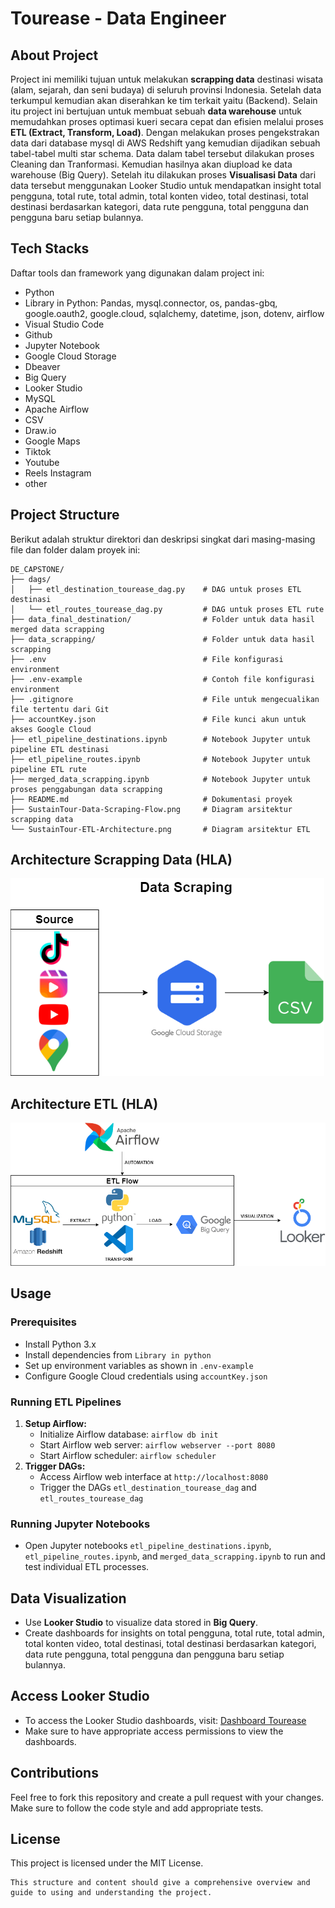 # Tourease - Data Engineer

## About Project
Project ini memiliki tujuan untuk melakukan **scrapping data** destinasi wisata (alam, sejarah, dan seni budaya) di seluruh provinsi Indonesia. Setelah data terkumpul kemudian akan diserahkan ke tim terkait yaitu (Backend). Selain itu project ini bertujuan untuk membuat sebuah **data warehouse** untuk memudahkan proses optimasi kueri secara cepat dan efisien melalui proses **ETL (Extract, Transform, Load)**. Dengan melakukan proses pengekstrakan data dari database mysql di AWS Redshift yang kemudian dijadikan sebuah tabel-tabel multi star schema. Data dalam tabel tersebut dilakukan proses Cleaning dan Tranformasi. Kemudian hasilnya akan diupload ke data warehouse (Big Query). Setelah itu dilakukan proses **Visualisasi Data** dari data tersebut menggunakan Looker Studio untuk mendapatkan insight total pengguna, total rute, total admin, total konten video, total destinasi, total destinasi berdasarkan kategori, data rute pengguna, total pengguna dan pengguna baru setiap bulannya.

## Tech Stacks
Daftar tools dan framework yang digunakan dalam project ini:
- Python
- Library in Python: Pandas, mysql.connector, os, pandas-gbq, google.oauth2, google.cloud, sqlalchemy, datetime, json, dotenv, airflow
- Visual Studio Code
- Github
- Jupyter Notebook
- Google Cloud Storage
- Dbeaver
- Big Query
- Looker Studio
- MySQL
- Apache Airflow
- CSV
- Draw.io
- Google Maps
- Tiktok
- Youtube
- Reels Instagram
- other

## Project Structure
Berikut adalah struktur direktori dan deskripsi singkat dari masing-masing file dan folder dalam proyek ini:

```plaintext
DE_CAPSTONE/
├── dags/
│   ├── etl_destination_tourease_dag.py    # DAG untuk proses ETL destinasi
│   └── etl_routes_tourease_dag.py         # DAG untuk proses ETL rute
├── data_final_destination/                # Folder untuk data hasil merged data scrapping
├── data_scrapping/                        # Folder untuk data hasil scrapping
├── .env                                   # File konfigurasi environment
├── .env-example                           # Contoh file konfigurasi environment
├── .gitignore                             # File untuk mengecualikan file tertentu dari Git
├── accountKey.json                        # File kunci akun untuk akses Google Cloud
├── etl_pipeline_destinations.ipynb        # Notebook Jupyter untuk pipeline ETL destinasi
├── etl_pipeline_routes.ipynb              # Notebook Jupyter untuk pipeline ETL rute
├── merged_data_scrapping.ipynb            # Notebook Jupyter untuk proses penggabungan data scrapping
├── README.md                              # Dokumentasi proyek
├── SustainTour-Data-Scraping-Flow.png     # Diagram arsitektur scrapping data
└── SustainTour-ETL-Architecture.png       # Diagram arsitektur ETL
```

## Architecture Scrapping Data (HLA)
 ![Scrapping Data Diagram](https://github.com/Capstone-Project-Sustain-Tour-Group-3/de-capstone/blob/main/SustainTour-Data-Scraping-Flow.png?raw=true)

 ## Architecture ETL (HLA)
 ![ETL Diagram](https://github.com/Capstone-Project-Sustain-Tour-Group-3/de-capstone/blob/main/SustainTour-ETL-Architecture.png?raw=true)

 ## Usage
 ### Prerequisites
 - Install Python 3.x
 - Install dependencies from `Library in python`
 - Set up environment variables as shown in `.env-example`
 - Configure Google Cloud credentials using `accountKey.json`

 ### Running ETL Pipelines
 1. **Setup Airflow:**
    - Initialize Airflow database: `airflow db init`
    - Start Airflow web server: `airflow webserver --port 8080`
    - Start Airflow scheduler: `airflow scheduler`
 2. **Trigger DAGs:**
    - Access Airflow web interface at `http://localhost:8080`
    - Trigger the DAGs `etl_destination_tourease_dag` and `etl_routes_tourease_dag`

 ### Running Jupyter Notebooks
 - Open Jupyter notebooks `etl_pipeline_destinations.ipynb`, `etl_pipeline_routes.ipynb`, and `merged_data_scrapping.ipynb` to run and test individual ETL processes.

 ## Data Visualization
 - Use **Looker Studio** to visualize data stored in **Big Query**.
 - Create dashboards for insights on total pengguna, total rute, total admin, total konten video, total destinasi, total destinasi berdasarkan kategori, data rute pengguna, total pengguna dan pengguna baru setiap bulannya.

 ## Access Looker Studio
 - To access the Looker Studio dashboards, visit: [Dashboard Tourease](https://lookerstudio.google.com/reporting/011c2bb3-691e-4480-b5a5-3159830c9676/page/ZTA3D)
 - Make sure to have appropriate access permissions to view the dashboards.

 ## Contributions
 Feel free to fork this repository and create a pull request with your changes. Make sure to follow the code style and add appropriate tests.

 ## License
 This project is licensed under the MIT License.
 ```
 This structure and content should give a comprehensive overview and guide to using and understanding the project.
 ```
